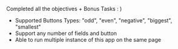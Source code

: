 Completed all the objectives + Bonus Tasks : )

- Supported Buttons Types: "odd", "even", "negative", "biggest", "smallest"
- Support any number of fields and button
- Able to run multiple instance of this app on the same page
